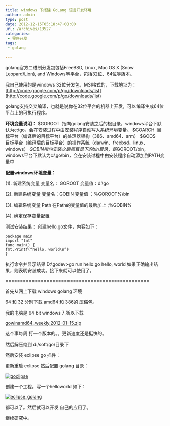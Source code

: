 ```yaml
---
title: windows 下搭建 GoLang 语言开发环境
author: admin
type: post
date: 2012-12-15T05:18:47+00:00
url: /archives/13527
categories:
 - 程序开发
tags:
 - golang

---
```

golang官方二进制分发包包括FreeBSD, Linux, Mac OS X (Snow Leopard/Lion), and Windows等平台，包括32位、64位等版本。

我自己使用的是windows 32位分发包，MSI格式的，下载地址为： [http://code.google.com/p/go/downloads/list](http://code.google.com/p/go/downloads/list)

golang支持交叉编译，也就是说你在32位平台的机器上开发，可以编译生成64位平台上的可执行程序。

**环境变量说明：**
$GOROOT  指向golang安装之后的根目录，windows平台下默认为c:\go，会在安装过程中由安装程序自动写入系统环境变量。
$GOARCH  目标平台（编译后的目标平台）的处理器架构（386、amd64、arm）
$GOOS     目标平台（编译后的目标平台）的操作系统（darwin、freebsd、linux、windows）
$GOBIN     指向安装之后根目录下的bin目录，即$GOROOT/bin，windows平台下默认为c:\go\bin，会在安装过程中由安装程序自动添加到PATH变量中

**配置windows环境变量：**

(1). 新建系统变量 变量名： GOROOT 变量值：d:\go

(2). 新建系统变量 变量名：GOBIN 变量值 ：%GOROOT%\bin

(3). 编辑系统变量 Path 在Path的变量值的最后加上 ;%GOBIN%

(4). 确定保存变量配置

测试安装结果：
创建hello.go文件，内容如下：

```
package main
import "fmt"
func main() {
fmt.Printf(“hello, world\n”)
}

```

执行命令并显示结果
D:\godev>go run hello.go
hello, world
如果正确输出结果，则表明安装成功。接下来就可以使用了。

=================================================

首先从网上下载 windows golang 环境

64 和 32 分别下载 amd64 和 386的 压缩包。

我的电脑是 64 bit windows 7 所以下载

[gowinamd64_weekly.2012-01-15.zip](http://code.google.com/p/gomingw/downloads/detail?name=gowinamd64_weekly.2012-01-15.zip&can=2&q=)

这个事每周 打一个版本的。。更新速度还是挺快的。

然后解压缩到 d:/soft/go/目录下

然后安装 eclipse go 插件：

更新重启 eclipse 然后配置 golang 目录：

[![goclipse](http://blog.haohtml.com/wp-content/uploads/2012/12/goclipse.jpg)][1]

创建一个工程。写一个helloworld 如下：

[![eclipse_golang](http://blog.haohtml.com/wp-content/uploads/2012/12/eclipse_golang.jpg)][2]

都可以了。然后就可以开发 自己的应用了。

继续研究中。

 [1]: http://blog.haohtml.com/wp-content/uploads/2012/12/goclipse.jpg
 [2]: http://blog.haohtml.com/wp-content/uploads/2012/12/eclipse_golang.jpg